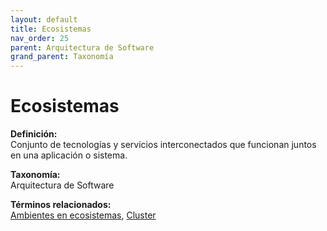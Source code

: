 ```yaml
---
layout: default
title: Ecosistemas
nav_order: 25
parent: Arquitectura de Software
grand_parent: Taxonomía
---
```


# Ecosistemas

**Definición:**  
Conjunto de tecnologías y servicios interconectados que funcionan juntos en una aplicación o sistema.

**Taxonomía:**  
Arquitectura de Software

**Términos relacionados:**  
[Ambientes en ecosistemas](https://maleniski.github.io/diccionario-angl-tec-mx/docs/taxonomia/ambientes-en-ecosistemas/ambientes-en-ecosistemas.html), [Cluster](https://maleniski.github.io/diccionario-angl-tec-mx/docs/taxonomia/cluster/cluster.html)
